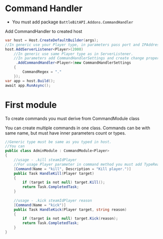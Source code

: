 ﻿# Command Handler
- You must add package `BattleBitAPI.Addons.CommandHandler`

Add CommandHandler to created host
```csharp
var host = Host.CreateDefaultBuilder(args);
//In generic use your Player type, in parameters pass port and IPAddress.
host.AddServerListener<Player>(2000)
    //In generic use same Player type as in ServerListener.
    //In parameters add CommandHandlerSettings and create change properties if you want.
     .AddCommandHandler<Player>(new CommandHandlerSettings
    {
        CommandRegex = "."
    });
var app = host.Build();
await app.RunAsync();
```

# First module

To create commands you must derive from CommandModule class

You can create multiple commands in one class. 
Commands can be with same name, but must have inner parameters count or types.

```csharp
//Generic type must be same as you typed in host.
//You can 
public class AdminModule : CommandModule<Player>
{
    //usage - .kill steamIdPlayer
    //For usage Player parameter in command method you must add TypeReaders
    [Command(Name = "kill", Description = "Kill player.")]
    public Task HandleKill(Player target)
    {
        if (target is not null) target.Kill();
        return Task.CompletedTask;
    }
    
    //usage - .kick steamIdPlayer reason
    [Command(Name = "kick")]
    public Task HandleKick(Player target, string reason)
    {
        if (target is not null) target.Kick(reason);
        return Task.CompletedTask;
    }
}
```
